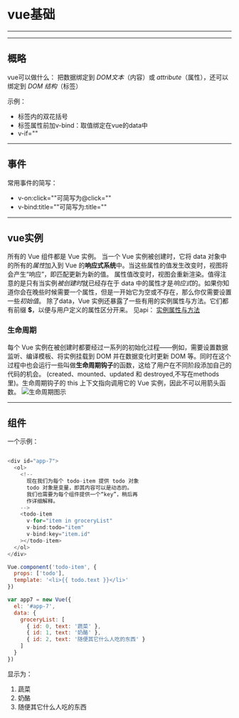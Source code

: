 # vue基础

---
---

## 概略

vue可以做什么：
把数据绑定到 *DOM文本*（内容）或 *attribute*（属性），还可以绑定到 *DOM 结构*（标签）

示例：

* 标签内的双花括号
* 标签属性前加v-bind：取值绑定在vue的data中
* v-if=""

---

## 事件

常用事件的简写：

* v-on:click=""可简写为@click=""
* v-bind:title=""可简写为:title=""

---

## vue实例

所有的 Vue 组件都是 Vue 实例。
当一个 Vue 实例被创建时，它将 data 对象中的所有的*属性*加入到 Vue 的**响应式系统**中。当这些属性的值发生改变时，视图将会产生“响应”，即匹配更新为新的值。
属性值改变时，视图会重新渲染。值得注意的是只有当实例*被创建时*就已经存在于 data 中的属性才是*响应式*的。如果你知道你会在晚些时候需要一个属性，但是一开始它为空或不存在，那么你仅需要设置一些*初始值*。
除了data，Vue 实例还暴露了一些有用的实例属性与方法。它们都有前缀 **$**，以便与用户定义的属性区分开来。
见api：
[实例属性与方法](https://cn.vuejs.org/v2/api/#%E5%AE%9E%E4%BE%8B%E5%B1%9E%E6%80%A7)

### 生命周期

每个 Vue 实例在被创建时都要经过一系列的初始化过程——例如，需要设置数据监听、编译模板、将实例挂载到 DOM 并在数据变化时更新 DOM 等。同时在这个过程中也会运行一些叫做**生命周期钩子**的函数，这给了用户在不同阶段添加自己的代码的机会。 (created、mounted、updated 和 destroyed,不写在methods里)。生命周期钩子的 this 上下文指向调用它的 Vue 实例，因此不可以用箭头函数。
![生命周期图示](https://cn.vuejs.org/images/lifecycle.png)

---

## 组件

一个示例：

``` javaScript

<div id="app-7">
  <ol>
    <!--
      现在我们为每个 todo-item 提供 todo 对象
      todo 对象是变量，即其内容可以是动态的。
      我们也需要为每个组件提供一个“key”，稍后再
      作详细解释。
    -->
    <todo-item
      v-for="item in groceryList"
      v-bind:todo="item"
      v-bind:key="item.id"
    ></todo-item>
  </ol>
</div>

Vue.component('todo-item', {
  props: ['todo'],
  template: '<li>{{ todo.text }}</li>'
})

var app7 = new Vue({
  el: '#app-7',
  data: {
    groceryList: [
      { id: 0, text: '蔬菜' },
      { id: 1, text: '奶酪' },
      { id: 2, text: '随便其它什么人吃的东西' }
    ]
  }
})
```

显示为：

1. 蔬菜
1. 奶酪
1. 随便其它什么人吃的东西
